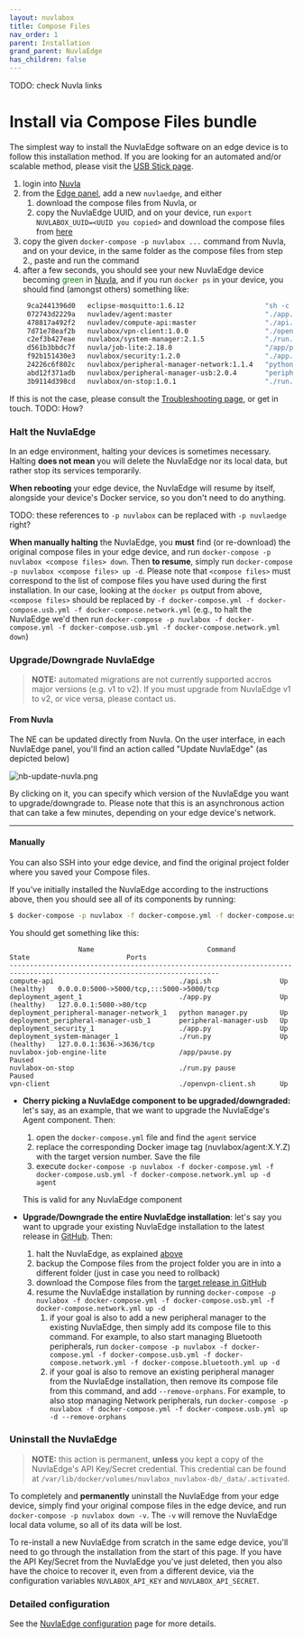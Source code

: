 ```yaml
---
layout: nuvlabox
title: Compose Files
nav_order: 1
parent: Installation
grand_parent: NuvlaEdge
has_children: false
---
```


TODO: check Nuvla links

# Install via Compose Files bundle

The simplest way to install the NuvlaEdge software on an edge device is to follow this installation method.  If you are looking for an automated and/or scalable method, please visit the [USB Stick page](/nuvlaedge/installation/install-with-usb-stick/).

1. login into [Nuvla](https://nuvla.io)
2. from the [Edge panel](https://nuvla.io/edge), add a new `nuvlaedge`, and either
    1. download the compose files from Nuvla, or
    2. copy the NuvlaEdge UUID, and on your device, run `export NUVLABOX_UUID=<UUID you copied>` and download the compose files from [here](https://github.com/nuvlaedge/deployment/releases)
3. copy the given `docker-compose -p nuvlabox ...` command from Nuvla, and on your device, in the same folder as the compose files from step 2., paste and run the command
4. after a few seconds, you should see your new NuvlaEdge device becoming <span style="color:green">green</span> in [Nuvla](https://nuvla.io/edge), and if you run `docker ps` in your device, you should find (amongst others) something like:
   ```bash
    9ca2441396d0   eclipse-mosquitto:1.6.12                    "sh -c 'sleep 10 && …"   3 days ago    Up 3 days             1883/tcp                                    data-gateway.1.pgukfkffcn6ahooafaovzn6eq
    072743d2229a   nuvladev/agent:master                       "./app.py"               3 weeks ago   Up 3 days (healthy)   127.0.0.1:5080->80/tcp                      nuvlabox_agent_1
    478817a492f2   nuvladev/compute-api:master                 "./api.sh"               3 weeks ago   Up 3 days (healthy)   0.0.0.0:5000->5000/tcp, :::5000->5000/tcp   compute-api
    7d71e78eaf2b   nuvlabox/vpn-client:1.0.0                   "./openvpn-client.sh"    3 weeks ago   Up 3 days                                                         vpn-client
    c2ef3b427eae   nuvlabox/system-manager:2.1.5               "./run.py"               3 weeks ago   Up 3 days (healthy)   127.0.0.1:3636->3636/tcp                    nuvlabox_system-manager_1
    d561b3bbdc7f   nuvla/job-lite:2.18.0                       "/app/pause.py"          3 weeks ago   Up 3 days (Paused)                                                nuvlabox-job-engine-lite
    f92b151430e3   nuvlabox/security:1.2.0                     "./app.py"               3 weeks ago   Up 3 days                                                         nuvlabox_security_1
    24226c6f802c   nuvlabox/peripheral-manager-network:1.1.4   "python manager.py"      3 weeks ago   Up 3 days                                                         nuvlabox_peripheral-manager-network_1
    abd12f371adb   nuvlabox/peripheral-manager-usb:2.0.4       "peripheral-manager-…"   3 weeks ago   Up 3 days                                                         nuvlabox_peripheral-manager-usb_1
    3b9114d398cd   nuvlabox/on-stop:1.0.1                      "./run.py pause"         3 weeks ago   Up 3 days (Paused)                                                nuvlabox-on-stop
   ```

If this is not the case, please consult the [Troubleshooting page](/nuvlaedge/latest/nuvlaedge/troubleshooting), or get in touch. TODO: How?

### Halt the NuvlaEdge

In an edge environment, halting your devices is sometimes necessary. Halting **does not mean** you will delete the NuvlaEdge nor its local data, but rather stop its services temporarily.

**When rebooting** your edge device, the NuvlaEdge will resume by itself, alongside your device's Docker service, so you don't need to do anything.

TODO: these references to `-p nuvlabox` can be replaced with `-p nuvlaedge` right?

**When manually halting** the NuvlaEdge, you **must** find (or re-download) the original compose files in your edge device, and run `docker-compose -p nuvlabox <compose files> down`. Then **to resume**, simply run `docker-compose -p nuvlabox <compose files> up -d`. Please note that `<compose files>` must correspond to the list of compose files you have used during the first installation. In our case, looking at the `docker ps` output from above, `<compose files>` should be replaced by `-f docker-compose.yml -f docker-compose.usb.yml -f docker-compose.network.yml` (e.g., to halt the NuvlaEdge we'd then run `docker-compose -p nuvlabox -f docker-compose.yml -f docker-compose.usb.yml -f docker-compose.network.yml down`)


### Upgrade/Downgrade NuvlaEdge

> **NOTE:** automated migrations are not currently supported accros major versions (e.g. v1 to v2). If you must upgrade from NuvlaEdge v1 to v2, or vice versa, please contact us.

#### From Nuvla

The NE can be updated directly from Nuvla. On the user interface, in each NuvlaEdge panel, you'll find an action called "Update NuvlaEdge" (as depicted below)

![nb-update-nuvla.png](/assets/img/nb-update-nuvla.png)

By clicking on it, you can specify which version of the NuvlaEdge you want to upgrade/downgrade to. Please note that this is an asynchronous action that can take a few minutes, depending on your edge device's network.

---

#### Manually

You can also SSH into your edge device, and find the original project folder where you saved your Compose files.

If you've initially installed the NuvlaEdge according to the instructions above, then you should see all of its components by running:

```bash
$ docker-compose -p nuvlabox -f docker-compose.yml -f docker-compose.usb.yml -f docker-compose.network.yml ps
```

You should get something like this:

```
                 Name                            Command              State                        Ports                  
--------------------------------------------------------------------------------------------------------------------------
compute-api                               ./api.sh                 Up (healthy)   0.0.0.0:5000->5000/tcp,:::5000->5000/tcp
deployment_agent_1                        ./app.py                 Up (healthy)   127.0.0.1:5080->80/tcp                  
deployment_peripheral-manager-network_1   python manager.py        Up                                                     
deployment_peripheral-manager-usb_1       peripheral-manager-usb   Up                                                     
deployment_security_1                     ./app.py                 Up                                                     
deployment_system-manager_1               ./run.py                 Up (healthy)   127.0.0.1:3636->3636/tcp                
nuvlabox-job-engine-lite                  /app/pause.py            Paused                                                 
nuvlabox-on-stop                          ./run.py pause           Paused                                                 
vpn-client                                ./openvpn-client.sh      Up       
```

- **Cherry picking a NuvlaEdge component to be upgraded/downgraded:** let's say, as an example, that we want to upgrade the NuvlaEdge's Agent component. Then:
    1. open the `docker-compose.yml` file and find the `agent` service
    2. replace the corresponding Docker image tag (nuvlabox/agent:X.Y.Z) with the target version number. Save the file
    4. execute `docker-compose -p nuvlabox -f docker-compose.yml -f docker-compose.usb.yml -f docker-compose.network.yml up -d agent`

  This is valid for any NuvlaEdge component

- **Upgrade/Downgrade the entire NuvlaEdge installation**: let's say you want to upgrade your existing NuvlaEdge installation to the latest release in [GitHub](https://github.com/nuvlabox/deployment/releases). Then:
    1. halt the NuvlaEdge, as explained [above](#halt-the-nuvlabox)
    2. backup the Compose files from the project folder you are in into a different folder (just in case you need to rollback)
    3. download the Compose files from the [target release in GitHub](https://github.com/nuvlabox/deployment/releases)
    4. resume the NuvlaEdge installation by running `docker-compose -p nuvlabox -f docker-compose.yml -f docker-compose.usb.yml -f docker-compose.network.yml up -d`
       1. if your goal is also to add a new peripheral manager to the existing NuvlaEdge, then simply add its compose file to this command. For example, to also start managing Bluetooth peripherals, run `docker-compose -p nuvlabox -f docker-compose.yml -f docker-compose.usb.yml -f docker-compose.network.yml -f docker-compose.bluetooth.yml up -d`
       2. if your goal is also to remove an existing peripheral manager from the NuvlaEdge installation, then remove its compose file from this command, and add `--remove-orphans`. For example, to also stop managing Network peripherals, run `docker-compose -p nuvlabox -f docker-compose.yml -f docker-compose.usb.yml up -d --remove-orphans`
       

### Uninstall the NuvlaEdge

> **NOTE:** this action is permanent, **unless** you kept a copy of the NuvlaEdge's API Key/Secret credential. This credential can be found at `/var/lib/docker/volumes/nuvlabox_nuvlabox-db/_data/.activated`. 

To completely and **permanently** uninstall the NuvlaEdge from your edge device, simply find your original compose files in the edge device, and run `docker-compose -p nuvlabox down -v`. The `-v` will remove the NuvlaEdge local data volume, so all of its data will be lost. 

To re-install a new NuvlaEdge from scratch in the same edge device, you'll need to go through the installation from the start of this page. If you have the API Key/Secret from the NuvlaEdge you've just deleted, then you also have the choice to recover it, even from a different device, via the configuration variables `NUVLABOX_API_KEY` and `NUVLABOX_API_SECRET`. 

### Detailed configuration

See the [NuvlaEdge configuration](/nuvlaedge/discover/configuration/) page for more details.
